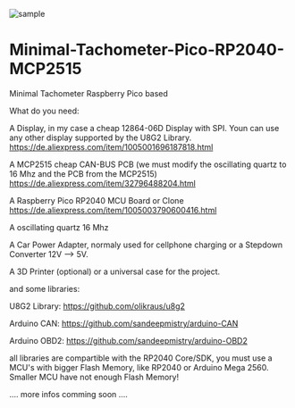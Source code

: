 ![sample](https://github.com/cheise/Minimal-Tachometer-Pico-RP2040/assets/59045759/34376a13-0197-4202-819e-037a49317810)


# Minimal-Tachometer-Pico-RP2040-MCP2515
Minimal Tachometer Raspberry Pico based

What do you need:

A Display, in my case a cheap 12864-06D Display with SPI. Youn can use any other display supported by the U8G2 Library.
https://de.aliexpress.com/item/1005001696187818.html

A MCP2515 cheap CAN-BUS PCB (we must modify the oscillating quartz to 16 Mhz and the PCB from the MCP2515)
https://de.aliexpress.com/item/32796488204.html

A Raspberry Pico RP2040 MCU Board or Clone
https://de.aliexpress.com/item/1005003790600416.html

A oscillating quartz 16 Mhz

A Car Power Adapter, normaly used for cellphone charging or a Stepdown Converter 12V --> 5V.

A 3D Printer (optional) or a universal case for the project.

and some libraries:

U8G2 Library: https://github.com/olikraus/u8g2

Arduino CAN:  https://github.com/sandeepmistry/arduino-CAN

Arduino OBD2: https://github.com/sandeepmistry/arduino-OBD2

all libraries are compartible with the RP2040 Core/SDK, you must use a MCU's with bigger Flash Memory, like RP2040 or Arduino Mega 2560. Smaller MCU have not enough Flash Memory!

.... more infos comming soon ....

